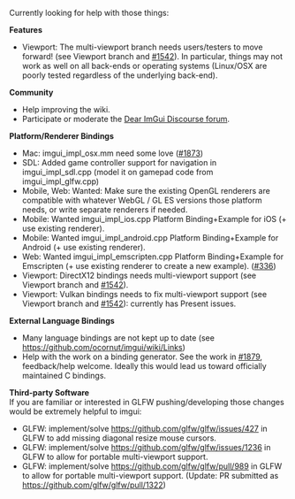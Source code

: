 Currently looking for help with those things:

**Features**
- Viewport: The multi-viewport branch needs users/testers to move forward! (see Viewport branch and [#1542](https://github.com/ocornut/imgui/issues/1542)). In particular, things may not work as well on all back-ends or operating systems (Linux/OSX are poorly tested regardless of the underlying back-end).

**Community**
- Help improving the wiki.
- Participate or moderate the [Dear ImGui Discourse forum](http://discourse.dearimgui.org/). 

**Platform/Renderer Bindings**
- Mac: imgui_impl_osx.mm need some love ([#1873](https://github.com/ocornut/imgui/issues/1873))
- SDL: Added game controller support for navigation in imgui_impl_sdl.cpp (model it on gamepad code from imgui_impl_glfw.cpp)
- Mobile, Web: Wanted: Make sure the existing OpenGL renderers are compatible with whatever WebGL / GL ES versions those platform needs, or write separate renderers if needed.
- Mobile: Wanted imgui_impl_ios.cpp Platform Binding+Example for iOS (+ use existing renderer).
- Mobile: Wanted imgui_impl_android.cpp Platform Binding+Example for Android (+ use existing renderer).
- Web: Wanted imgui_impl_emscripten.cpp Platform Binding+Example for Emscripten (+ use existing renderer to create a new example). ([#336](https://github.com/ocornut/imgui/pull/336))
- Viewport: DirectX12 bindings needs multi-viewport support (see Viewport branch and [#1542](https://github.com/ocornut/imgui/issues/1542)).
- Viewport: Vulkan bindings needs to fix multi-viewport support (see Viewport branch and [#1542](https://github.com/ocornut/imgui/issues/1542)): currently has Present issues.

**External Language Bindings**
- Many language bindings are not kept up to date (see https://github.com/ocornut/imgui/wiki/Links)
- Help with the work on a binding generator. See the work in [#1879](https://github.com/ocornut/imgui/issues/1879), feedback/help welcome. Ideally this would lead us toward officially maintained C bindings.

**Third-party Software**
<br>If you are familiar or interested in GLFW pushing/developing those changes would be extremely helpful to imgui:
- GLFW: implement/solve https://github.com/glfw/glfw/issues/427 in GLFW to add missing diagonal resize mouse cursors.
- GLFW: implement/solve https://github.com/glfw/glfw/issues/1236 in GLFW to allow for portable multi-viewport support.
- GLFW: implement/solve https://github.com/glfw/glfw/pull/989 in GLFW to allow for portable multi-viewport support. (Update: PR submitted as https://github.com/glfw/glfw/pull/1322)
